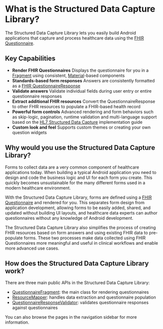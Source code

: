 # What is the Structured Data Capture Library?

The Structured Data Capture Library lets you easily build Android applications that capture and process healthcare data using the [FHIR Questionnaire](https://www.hl7.org/fhir/questionnaire.html).

## Key Capabilities

* **Render FHIR Questionnaires** Displays the questionnaire for you in a [Fragment](https://developer.android.com/guide/fragments) using consistent, [Material](https://material.io/)-based components
* **Standards-based form responses** Answers are consistently formatted as a [FHIR QuestionnaireResponse](http://www.hl7.org/fhir/questionnaireresponse.html)
* **Validate answers** Validate individual fields during user entry or entire questionnaire responses
* **Extract additional FHIR resources** Convert the QuestionnaireResponse to other FHIR resources to populate a FHIR-based health record
* **Powerful form controls** Advanced rendering and form behaviors such as skip-logic, pagination, runtime validation and multi-language support based on the [HL7 Structured Data Capture](http://build.fhir.org/ig/HL7/sdc/) implementation guide
* **Custom look and feel** Supports custom themes or creating your own question widgets

## Why would you use the Structured Data Capture Library?

Forms to collect data are a very common component of healthcare applications today. When building a typical Android application you need to design and code the business logic and UI for each form you create. This quickly becomes unsustainable for the many different forms used in a modern healthcare environment.

With the Structured Data Capture Library, forms are defined using a [FHIR Questionnaire](https://www.hl7.org/fhir/questionnaire.html) and rendered for you. This separates form design from application development, allowing forms to be easily added, shared, and updated without building UI layouts, and healthcare data experts can author questionnaires without any knowledge of Android development.

The Structured Data Capture Library also simplifies the process of creating FHIR resources based on form answers and using existing FHIR data to pre-populate forms. These two processes make data collected using FHIR Questionnaires more meaningful and useful in clinical workflows and enable more advanced use cases.

## How does the Structured Data Capture Library work?

There are three main public APIs in the Structured Data Capture Library:

* [QuestionnaireFragment](Use-QuestionnaireFragment.md): the main class for rendering questionnaires
* [ResourceMapper](Use-ResourceMapper.md): handles data extraction and questionnaire population
* [QuestionnaireResponseValidator](Use-QuestionnaireResponseValidator.md): validates questionnaire responses against questionnaires

You can also browse the pages in the navigation sidebar for more information.
